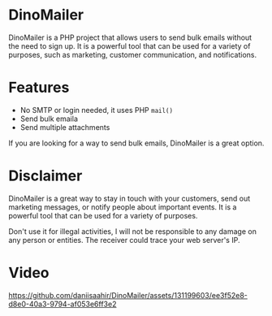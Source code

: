# DinoMailer




DinoMailer is a PHP project that allows users to send bulk emails without the need to sign up. It is a powerful tool that can be used for a variety of purposes, such as marketing, customer communication, and notifications.

# Features

* No SMTP or login needed, it uses PHP `mail()`
* Send bulk emaila
* Send multiple attachments



If you are looking for a way to send bulk emails, DinoMailer is a great option.






# Disclaimer

DinoMailer is a great way to stay in touch with your customers, send out marketing messages, or notify people about important events. It is a powerful tool that can be used for a variety of purposes.


Don't use it for illegal activities, I will not be responsible to any damage on any person or entities. The receiver could trace your web server's IP.









# Video



https://github.com/daniisaahir/DinoMailer/assets/131199603/ee3f52e8-d8e0-40a3-9794-af053e6ff3e2






